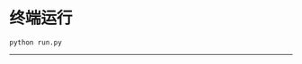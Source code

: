 # 终端运行

```shell
python run.py
```
******************************************************************************************************************************************************************************************************************************************************************************************************************************************************************************************************************************************************************************************************************************************************************************************************************************************************************************************************************************************************************************************************************************************************************************************************************************************************************************************************************************************************************************
